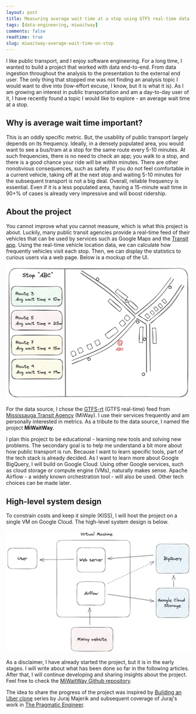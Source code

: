 ```yaml
---
layout: post
title: Measuring average wait time at a stop using GTFS real-time data
tags: [data-engineering, miwaitway]
comments: false
readtime: true
slug: miwaitway-average-wait-time-on-stop
---
```


I like public transport, and I enjoy software engineering. For a long time, I wanted to build a project that worked with data end-to-end. From data ingestion throughout the analysis to the presentation to the external end user. The only thing that stopped me was not finding an analysis topic I would want to dive into (low-effort excuse, I know, but it is what it is). As I am growing an interest in public transportation and am a day-to-day user of it, I have recently found a topic I would like to explore - an average wait time at a stop.

## Why is average wait time important?

This is an oddly specific metric. But, the usability of public transport largely depends on its frequency. Ideally, in a densely populated area, you would want to see a bus/tram at a stop for the same route every 5-10 minutes. At such frequencies, there is no need to check an app; you walk to a stop, and there is a good chance your ride will be within minutes. There are other nonobvious consequences, such as safety. If you do not feel comfortable in a current vehicle, taking off at the next stop and waiting 5-10 minutes for the subsequent transport is not a big deal. Overall, reliable frequency is essential. Even if it is a less populated area, having a 15-minute wait time in 90+% of cases is already very impressive and will boost ridership.

## About the project

You cannot improve what you cannot measure, which is what this project is about. Luckily, many public transit agencies provide a real-time feed of their vehicles that can be used by services such as Google Maps and the [Transit app](https://transitapp.com/). Using the real-time vehicle location data, we can calculate how frequently vehicles visit each stop. Then, we can display the statistics to curious users via a web page. Below is a mockup of the UI.

<img src="/assets/posts/miwaitway/miwaitway_initial_ui_design.webp" alt="Mockup of UI for the project" loading="lazy" />

For the data source, I chose the [GTFS-rt](https://developers.google.com/transit/gtfs-realtime) (GTFS real-time) feed from [Mississauga Transit Agency](https://www.mississauga.ca/miway-transit/) (MiWay). I use their services frequently and am personally interested in metrics. As a tribute to the data source, I named the project **MiWaitWay**.

I plan this project to be educational - learning new tools and solving new problems. The secondary goal is to help me understand a bit more about how public transport is run. Because I want to learn specific tools, part of the tech stack is already decided. As I want to learn more about Google BigQuery, I will build on Google Cloud. Using other Google services, such as cloud storage or compute engine (VMs), naturally makes sense. Apache Airflow - a widely known orchestration tool - will also be used. Other tech choices can be made later.

## High-level system design

To constrain costs and keep it simple (KISS), I will host the project on a single VM on Google Cloud. The high-level system design is below.

<img src="/assets/posts/miwaitway/miwaitway_initial_system_design.webp" alt="Simple diagram of potential system design for the MiWaitWay project" loading="lazy" />

As a disclaimer, I have already started the project, but it is in the early stages. I will write about what has been done so far in the following articles. After that, I will continue developing and sharing insights about the project. Feel free to check the [MiWaitWay Github repository](https://github.com/VMois/miwaitway).

The idea to share the progress of the project was inspired by [Building an Uber clone](https://jurajmajerik.com/blog/start-here/) series by Juraj Majerik and subsequent coverage of Juraj's work in [The Pragmatic Engineer](https://blog.pragmaticengineer.com/an-educational-side-project/).
